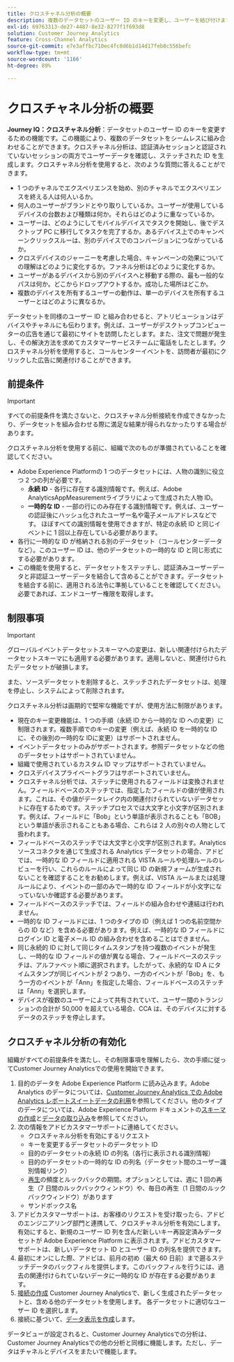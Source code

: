 ```yaml
---
title: クロスチャネル分析の概要
description: 複数のデータセットのユーザー ID のキーを変更し、ユーザーを結び付けます。
exl-id: 69763313-de27-4487-8e32-8277f1f693d8
solution: Customer Journey Analytics
feature: Cross-Channel Analytics
source-git-commit: e7e3affbc710ec4fc8d6b1d14d17feb8c556befc
workflow-type: tm+mt
source-wordcount: '1166'
ht-degree: 89%

---
```


# クロスチャネル分析の概要

**Journey IQ：クロスチャネル分析**：データセットのユーザー ID のキーを変更するための機能です。この機能により、複数のデータセットをシームレスに組み合わせることができます。クロスチャネル分析は、認証済みセッションと認証されていないセッションの両方でユーザーデータを確認し、ステッチされた ID を生成します。クロスチャネル分析を使用すると、次のような質問に答えることができます。

* 1 つのチャネルでエクスペリエンスを始め、別のチャネルでエクスペリエンスを終える人は何人いるか。
* 何人のユーザーがブランドとやり取りしているか。ユーザーが使用しているデバイスの台数および種類は何か。それらはどのように重なっているか。
* ユーザーは、どのようにしてモバイルデバイスでタスクを開始し、後でデスクトップ PC に移行してタスクを完了するか。あるデバイス上でのキャンペーンクリックスルーは、別のデバイスでのコンバージョンにつながっているか。
* クロスデバイスのジャーニーを考慮した場合、キャンペーンの効果についての理解はどのように変化するか。ファネル分析はどのように変化するか。
* ユーザーがあるデバイスから別のデバイスへと移動する際の、最も一般的なパスは何か。どこからドロップアウトするか。成功した場所はどこか。
* 複数のデバイスを所有するユーザーの動作は、単一のデバイスを所有するユーザーとはどのように異なるか。

データセットを同様のユーザー ID と組み合わせると、アトリビューションはデバイスやチャネルにも伝わります。例えば、ユーザーがデスクトップコンピューターの広告を通じて最初にサイトを訪問したとします。また、注文で問題が発生し、その解決方法を求めてカスタマーサービスチームに電話をしたとします。クロスチャネル分析を使用すると、コールセンターイベントを、訪問者が最初にクリックした広告に関連付けることができます。

## 前提条件

>[!IMPORTANT]
>
>すべての前提条件を満たさないと、クロスチャネル分析接続を作成できなかったり、データセットを組み合わせる際に満足な結果が得られなかったりする場合があります。

クロスチャネル分析を使用する前に、組織で次のものが準備されていることを確認してください。

* Adobe Experience Platformの 1 つのデータセットには、人物の識別に役立つ 2 つの列が必要です。
   * **永続 ID** - 各行に存在する識別情報です。例えば、Adobe AnalyticsAppMeasurementライブラリによって生成された人物 ID。
   * **一時的な ID** - 一部の行にのみ存在する識別情報です。例えば、ユーザーの認証後にハッシュ化されたユーザー名や電子メールアドレスなどです。 ほぼすべての識別情報を使用できますが、特定の永続 ID と同じイベントに 1 回以上存在している必要があります。
* 各行に一時的な ID が格納される別のデータセット（コールセンターデータなど）。このユーザー ID は、他のデータセットの一時的な ID と同じ形式にする必要があります。
* この機能を使用すると、データセットをステッチし、認証済みユーザーデータと非認証ユーザーデータを結合して含めることができます。データセットを結合する前に、適用される法令に準拠していることを確認してください。必要であれば、エンドユーザー権限を取得します。

## 制限事項

>[!IMPORTANT]
>
>グローバルイベントデータセットスキーマへの変更は、新しい関連付けられたデータセットスキーマにも適用する必要があります。適用しないと、関連付けられたデータセットが破損します。
>
>また、ソースデータセットを削除すると、ステッチされたデータセットは、処理を停止し、システムによって削除されます。

クロスチャネル分析は画期的で堅牢な機能ですが、使用方法に制限があります。

* 現在のキー変更機能は、1 つの手順（永続 ID から一時的な ID への変更）に制限されます。複数手順でのキーの変更（例えば、永続 ID を一時的な ID に、その後別の一時的な IDに変更）はサポートされません。
* イベントデータセットのみがサポートされます。参照データセットなどの他のデータセットはサポートされていません。
* 組織で使用されているカスタム ID マップはサポートされていません。
* クロスデバイスプライベートグラフはサポートされていません。
* クロスチャネル分析では、ステッチに使用されるフィールドは変換されません。フィールドベースのステッチでは、指定したフィールドの値が使用されます。これは、その値がデータレイク内の関連付けられていないデータセットに存在するためです。ステッチプロセスでは大文字と小文字が区別されます。例えば、フィールドに「Bob」という単語が表示されることも「BOB」という単語が表示されることもある場合、これらは 2 人の別々の人物として扱われます。
* フィールドベースのステッチでは大文字と小文字が区別されます。Analytics ソースコネクタを通じて生成される Analytics データセットの場合、アドビでは、一時的な ID フィールドに適用される VISTA ルールや処理ルールのレビューを行い、これらのルールによって同じ ID の新規フォームが生成されないことを確認することをお勧めします。例えば、VISTA ルールまたは処理ルールにより、イベントの一部のみで一時的な ID フィールドが小文字になっていないか確認する必要があります。
* フィールドベースのステッチでは、フィールドの組み合わせや連結は行われません。
* 一時的な ID フィールドには、1 つのタイプの ID（例えば 1 つの名前空間からの ID など）を含める必要があります。例えば、一時的な ID フィールドにログイン ID と電子メール ID の組み合わせを含めることはできません。
* 同じ永続的 ID に対して同じタイムスタンプを持つ複数のイベントが発生し、一時的な ID フィールドの値が異なる場合、フィールドベースのステッチは、アルファベット順に選択されます。したがって、永続的な ID A にタイムスタンプが同じイベントが 2 つあり、一方のイベントが「Bob」を、もう一方のイベントが「Ann」を指定した場合、フィールドベースのステッチは「Ann」を選択します。
* デバイスが複数のユーザーによって共有されていて、ユーザー間のトランジションの合計が 50,000 を超えている場合、CCA は、そのデバイスに対するデータのステッチを停止します。


## クロスチャネル分析の有効化

組織がすべての前提条件を満たし、その制限事項を理解したら、次の手順に従ってCustomer Journey Analyticsでの使用を開始できます。

1. 目的のデータを Adobe Experience Platform に読み込みます。Adobe Analytics のデータについては、[Customer Journey Analytics での Adobe Analytics レポートスイートデータの利用](/help/getting-started/aa-vs-cja/aa-data-in-cja.md)を参照してください。他のタイプのデータについては、Adobe Experience Platform ドキュメントの[スキーマの作成](https://experienceleague.adobe.com/docs/experience-platform/xdm/tutorials/create-schema-ui.html?lang=ja)と[データの取り込み](https://experienceleague.adobe.com/docs/experience-platform/ingestion/home.html?lang=ja)を参照してください。
1. 次の情報をアドビカスタマーサポートに連絡してください。
   * クロスチャネル分析を有効にするリクエスト
   * キーを変更するデータセットのデータセット ID
   * 目的のデータセットの永続 ID の列名（各行に表示される識別情報）
   * 目的のデータセットの一時的な ID の列名（データセット間のユーザー識別情報リンク）
   * [再生](replay.md)の頻度とルックバックの期間。オプションとしては、週に 1 回の再生（7 日間のルックバックウィンドウ）や、毎日の再生（1 日間のルックバックウィンドウ）があります
   * サンドボックス名
1. アドビカスタマーサポートは、お客様のリクエストを受け取ったら、アドビのエンジニアリング部門と連携して、クロスチャネル分析を有効にします。有効にすると、新規のユーザー ID 列を含んだ新しいキー再設定済みデータセットが Adobe Experience Platform に表示されます。アドビカスタマーサポートは、新しいデータセット ID とユーザー ID の列名を提供できます。
1. 最初にオンにした際、アドビは、前月の初め（最大 60 日前）まで遡るステッチデータのバックフィルを提供します。このバックフィルを行うには、過去の関連付けられていないデータに一時的な ID が存在する必要があります。
1. [接続の作成](/help/connections/create-connection.md) Customer Journey Analyticsで、新しく生成されたデータセットと、含める他のデータセットを使用します。 各データセットに適切なユーザー ID を選択します。
1. 接続に基づいて、[データ表示を作成](/help/data-views/create-dataview.md)します。

<!-- To do: Paragraph on backfill once product and marketing determine the best way forward. -->

データビューが設定されると、Customer Journey Analyticsでの分析は、Customer Journey Analyticsでの他の分析と同様に機能します。ただし、データはチャネルとデバイスをまたいで機能します。
